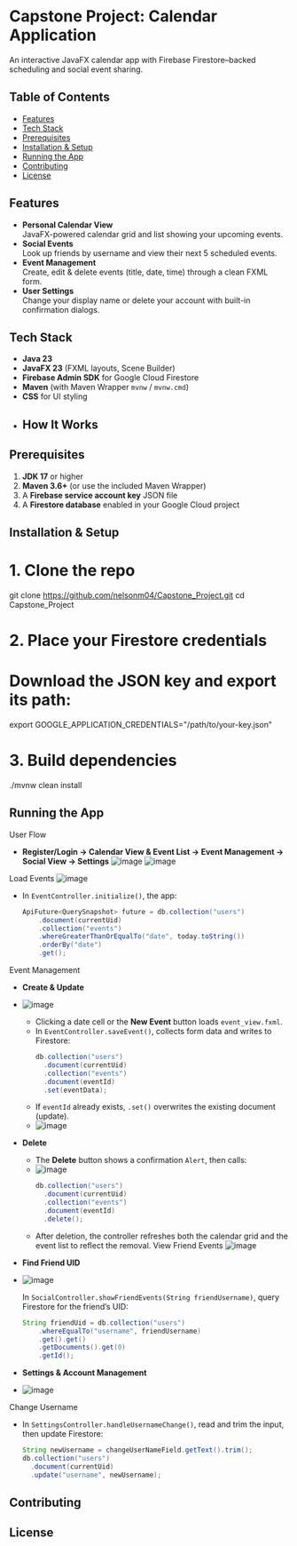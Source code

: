 # Capstone Project: Calendar Application

An interactive JavaFX calendar app with Firebase Firestore–backed scheduling and social event sharing.

## Table of Contents
- [Features](#features)
- [Tech Stack](#tech-stack)
- [Prerequisites](#prerequisites)
- [Installation & Setup](#installation--setup)
- [Running the App](#running-the-app)
- [Contributing](#contributing)
- [License](#license)

## Features
- **Personal Calendar View**  
  JavaFX-powered calendar grid and list showing your upcoming events.
- **Social Events**  
  Look up friends by username and view their next 5 scheduled events.
- **Event Management**  
  Create, edit & delete events (title, date, time) through a clean FXML form.
- **User Settings**  
  Change your display name or delete your account with built-in confirmation dialogs.

## Tech Stack
- **Java 23**  
- **JavaFX 23** (FXML layouts, Scene Builder)  
- **Firebase Admin SDK** for Google Cloud Firestore  
- **Maven** (with Maven Wrapper `mvnw` / `mvnw.cmd`)  
- **CSS** for UI styling
- ## How It Works

## Prerequisites
1. **JDK 17** or higher  
2. **Maven 3.6+** (or use the included Maven Wrapper)  
3. A **Firebase service account key** JSON file  
4. A **Firestore database** enabled in your Google Cloud project


## Installation & Setup
# 1. Clone the repo

git clone https://github.com/nelsonm04/Capstone_Project.git
cd Capstone_Project

# 2. Place your Firestore credentials
#    Download the JSON key and export its path:
export GOOGLE_APPLICATION_CREDENTIALS="/path/to/your-key.json"

# 3. Build dependencies
./mvnw clean install

## Running the App
User Flow
- **Register/Login → Calendar View & Event List → Event Management → Social View → Settings**
  ![image](https://github.com/user-attachments/assets/0b8882f5-0d1b-4de3-a9fd-3150cf650ed7)
  ![image](https://github.com/user-attachments/assets/482fe5e7-c02a-48c2-b47f-518570710cf0)


Load Events
![image](https://github.com/user-attachments/assets/17a7b444-a2ea-4b4d-ba4b-d9bf075e5589)

- In `EventController.initialize()`, the app:
  ```java
  ApiFuture<QuerySnapshot> future = db.collection("users")
      .document(currentUid)
      .collection("events")
      .whereGreaterThanOrEqualTo("date", today.toString())
      .orderBy("date")
      .get();
Event Management
- **Create & Update**
- ![image](https://github.com/user-attachments/assets/e5ac0f6c-3ab0-42de-9282-e23b1e73295e)
  - Clicking a date cell or the **New Event** button loads `event_view.fxml`.  
  - In `EventController.saveEvent()`, collects form data and writes to Firestore:
    ```java
    db.collection("users")
      .document(currentUid)
      .collection("events")
      .document(eventId)
      .set(eventData);
    ```
  - If `eventId` already exists, `.set()` overwrites the existing document (update).
  - ![image](https://github.com/user-attachments/assets/ca0880e0-39b8-4e58-a72a-becbac4b3909)
- **Delete**  
  - The **Delete** button shows a confirmation `Alert`, then calls:
  - ![image](https://github.com/user-attachments/assets/5936174e-c800-4b48-b18e-922f4206824b)
    ```java
    db.collection("users")
      .document(currentUid)
      .collection("events")
      .document(eventId)
      .delete();
    ```
  - After deletion, the controller refreshes both the calendar grid and the event list to reflect the removal.
View Friend Events
![image](https://github.com/user-attachments/assets/bc35ff82-402c-49df-9068-56f06c71f003)

- **Find Friend UID**
- ![image](https://github.com/user-attachments/assets/f141d59a-9727-47d3-b635-f55fcfedcab3)

  In `SocialController.showFriendEvents(String friendUsername)`, query Firestore for the friend’s UID:  
  ```java
  String friendUid = db.collection("users")
      .whereEqualTo("username", friendUsername)
      .get().get()
      .getDocuments().get(0)
      .getId();

- **Settings & Account Management**

- ![image](https://github.com/user-attachments/assets/bc26bc4f-ca26-401c-b3e3-80563b75d53f)

Change Username
- In `SettingsController.handleUsernameChange()`, read and trim the input, then update Firestore:
  ```java
  String newUsername = changeUserNameField.getText().trim();
  db.collection("users")
    .document(currentUid)
    .update("username", newUsername);

## Contributing
## License






